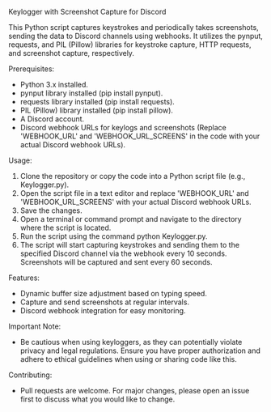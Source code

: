 
Keylogger with Screenshot Capture for Discord

This Python script captures keystrokes and periodically takes screenshots, sending the data to Discord channels using webhooks. It utilizes the pynput, requests, and PIL (Pillow) libraries for keystroke capture, HTTP requests, and screenshot capture, respectively.

Prerequisites:
- Python 3.x installed.
- pynput library installed (pip install pynput).
- requests library installed (pip install requests).
- PIL (Pillow) library installed (pip install pillow).
- A Discord account.
- Discord webhook URLs for keylogs and screenshots (Replace 'WEBHOOK_URL' and 'WEBHOOK_URL_SCREENS' in the code with your actual Discord webhook URLs).

Usage:
1. Clone the repository or copy the code into a Python script file (e.g., Keylogger.py).
2. Open the script file in a text editor and replace 'WEBHOOK_URL' and 'WEBHOOK_URL_SCREENS' with your actual Discord webhook URLs.
3. Save the changes.
4. Open a terminal or command prompt and navigate to the directory where the script is located.
5. Run the script using the command python Keylogger.py.
6. The script will start capturing keystrokes and sending them to the specified Discord channel via the webhook every 10 seconds. Screenshots will be captured and sent every 60 seconds.

Features:
- Dynamic buffer size adjustment based on typing speed.
- Capture and send screenshots at regular intervals.
- Discord webhook integration for easy monitoring.

Important Note:
- Be cautious when using keyloggers, as they can potentially violate privacy and legal regulations. Ensure you have proper authorization and adhere to ethical guidelines when using or sharing code like this.

Contributing:
- Pull requests are welcome. For major changes, please open an issue first to discuss what you would like to change.
